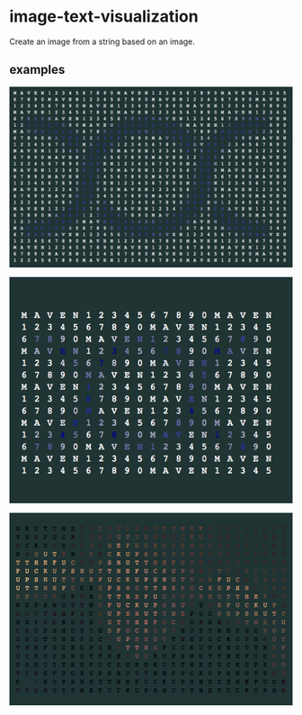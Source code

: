 # image-text-visualization
Create an image from a string based on an image.


## examples

![maven-med](/images/maven-med.png)

![maven-small](/images/maven-small.png)

![jason-fu](/images/jason-fu.png)